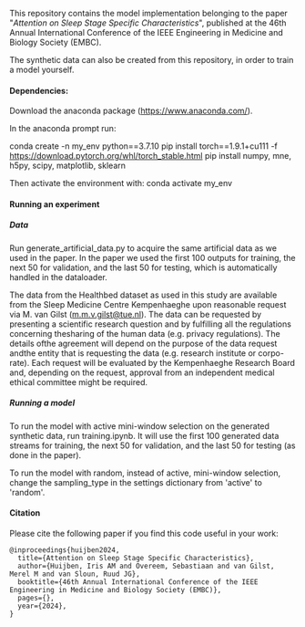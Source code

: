 This repository contains the model implementation belonging to the paper "_Attention on Sleep Stage Specific Characteristics_", published at the 46th Annual International Conference of the IEEE Engineering in Medicine and Biology Society (EMBC).

The synthetic data can also be created from this repository, in order to train a model yourself. 

#### Dependencies:

Download the anaconda package (https://www.anaconda.com/).

In the anaconda prompt run:

conda create -n my_env python==3.7.10
pip install torch==1.9.1+cu111 -f https://download.pytorch.org/whl/torch_stable.html
pip install numpy, mne, h5py, scipy, matplotlib, sklearn

Then activate the environment with: conda activate my_env

#### Running an experiment

##### Data 
Run generate_artificial_data.py to acquire the same artificial data as we used in the paper.
In the paper we used the first 100 outputs for training, the next 50 for validation, and the last 50 for testing, which is automatically handled in the dataloader.

The data from the Healthbed dataset as used in this study are available from the Sleep Medicine Centre Kempenhaeghe upon reasonable request via M. van Gilst (m.m.v.gilst@tue.nl). The data can be requested by presenting a scientific research question and by fulfilling all the regulations concerning thesharing of the human data (e.g. privacy regulations). The details ofthe agreement will depend on the purpose of the data request andthe entity that is requesting the data (e.g. research institute or corpo-rate). Each request will be evaluated by the Kempenhaeghe Research Board and, depending on the request, approval from an independent medical ethical committee might be required.

##### Running a model
To run the model with active mini-window selection on the generated synthetic data, run training.ipynb.
It will use the first 100 generated data streams for training, the next 50 for validation, and the last 50 for testing (as done in the paper).

To run the model with random, instead of active, mini-window selection, change the sampling_type in the settings dictionary from 'active' to 'random'. 

#### Citation
Please cite the following paper if you find this code useful in your work:

``` -->
@inproceedings{huijben2024,
  title={Attention on Sleep Stage Specific Characteristics},
  author={Huijben, Iris AM and Overeem, Sebastiaan and van Gilst, Merel M and van Sloun, Ruud JG}, 
  booktitle={46th Annual International Conference of the IEEE Engineering in Medicine and Biology Society (EMBC)},
  pages={},
  year={2024},
}
```
